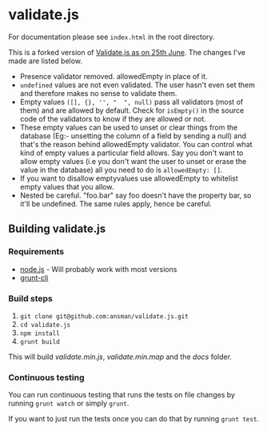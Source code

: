 validate.js
===

For documentation please see `index.html` in the root directory.  

This is a forked version of [Validate.js as on 25th June](https://github.com/ansman/validate.js/tree/07f64ec81e8dd71d1553c20d750fbb3b7ed40018). The changes I've made are listed below.  
- Presence validator removed. allowedEmpty in place of it.
- `undefined` values are not even validated. The user hasn't even set them and therefore makes no sense to validate them.
- Empty values `([], {}, '', "  ", null)` pass all validators (most of them) and are allowed by default. Check for `isEmpty()` in the source code of the validators to know if they are allowed or not.
- These empty values can be used to unset or clear things from the database (Eg:- unsetting the column of a field by sending a null) and that's the reason behind allowedEmpty validator. You can control what kind of empty values a particular field allows. Say you don't want to allow empty values (i.e you don't want the user to unset or erase the value in the database) all you need to do is `allowedEmpty: []`.
- If you want to disallow emptyvalues use allowedEmpty to whitelist empty values that you allow.
- Nested be careful. "foo.bar" say foo doesn't have the property bar, so it'll be undefined. The same rules apply, hence be careful.

Building validate.js
---
### Requirements
  * [node.js](https://nodejs.org/) - Will probably work with most versions
  * [grunt-cli](http://gruntjs.com/using-the-cli)

### Build steps
  1. `git clone git@github.com:ansman/validate.js.git`
  2. `cd validate.js`
  3. `npm install`
  4. `grunt build`

This will build *validate.min.js*, *validate.min.map* and the *docs* folder.

### Continuous testing
You can run continuous testing that runs the tests on file changes by running
`grunt watch` or simply `grunt`.

If you want to just run the tests once you can do that by running `grunt test`.
